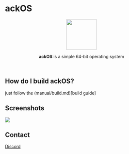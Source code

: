 # ackOS
<p align="center">
<img src="https://github.com/ackOS-project/ackOS/blob/master/logo-ackOS.png" width="100px"></img>
<p align="center"><b>ackOS</b> is a simple 64-bit operating system</p>
</p>
<br>

## How do I build ackOS?
just follow the (manual/build.md)[build guide]

## Screenshots
![](https://i.imgur.com/sBRftt4.png)

## Contact
[Discord](https://discord.gg/YEJ4Zs)
